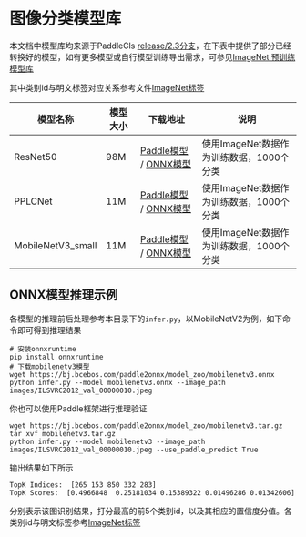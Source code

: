 # 图像分类模型库

本文档中模型库均来源于PaddleCls [release/2.3分支](https://github.com/PaddlePaddle/PaddleClas/blob/release/2.3/)，在下表中提供了部分已经转换好的模型，如有更多模型或自行模型训练导出需求，可参见[ImageNet 预训练模型库
](https://github.com/PaddlePaddle/PaddleClas/blob/release/2.3/docs/zh_CN/algorithm_introduction/ImageNet_models.md)

其中类别id与明文标签对应关系参考文件[ImageNet标签](https://github.com/PaddlePaddle/PaddleClas/blob/release/2.3/deploy/utils/imagenet1k_label_list.txt)

|模型名称|模型大小|下载地址|说明|
| --- | --- | --- | ---- |
|ResNet50|98M|[Paddle模型](https://bj.bcebos.com/paddle2onnx/model_zoo/resnet50.tar.gz) / [ONNX模型](https://bj.bcebos.com/paddle2onnx/model_zoo/resnet50.onnx)| 使用ImageNet数据作为训练数据，1000个分类 |
|PPLCNet|11M|[Paddle模型](https://bj.bcebos.com/paddle2onnx/model_zoo/pplcnet.tar.gz) / [ONNX模型](https://bj.bcebos.com/paddle2onnx/model_zoo/pplcnet.onnx)| 使用ImageNet数据作为训练数据，1000个分类 |
| MobileNetV3_small | 11M    | [Paddle模型](https://bj.bcebos.com/paddle2onnx/model_zoo/mobilenetv3.tar.gz) / [ONNX模型](https://bj.bcebos.com/paddle2onnx/model_zoo/mobilenetv3.onnx) | 使用ImageNet数据作为训练数据，1000个分类 |



## ONNX模型推理示例

各模型的推理前后处理参考本目录下的`infer.py`，以MobileNetV2为例，如下命令即可得到推理结果

```
# 安装onnxruntime
pip install onnxruntime
# 下载mobilenetv3模型
wget https://bj.bcebos.com/paddle2onnx/model_zoo/mobilenetv3.onnx
python infer.py --model mobilenetv3.onnx --image_path images/ILSVRC2012_val_00000010.jpeg
```

你也可以使用Paddle框架进行推理验证

```
wget https://bj.bcebos.com/paddle2onnx/model_zoo/mobilenetv3.tar.gz
tar xvf mobilenetv3.tar.gz
python infer.py --model mobilenetv3 --image_path images/ILSVRC2012_val_00000010.jpeg --use_paddle_predict True
```
输出结果如下所示
```
TopK Indices:  [265 153 850 332 283]
TopK Scores:  [0.4966848  0.25181034 0.15389322 0.01496286 0.01342606]
```
分别表示该图识别结果，打分最高的前5个类别id，以及其相应的置信度分值。各类别id与明文标签参考[ImageNet标签](https://github.com/PaddlePaddle/PaddleClas/blob/release/2.3/deploy/utils/imagenet1k_label_list.txt)
